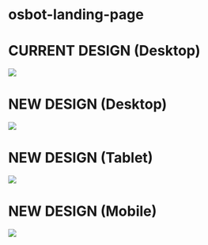 # osbot-landing-page



# CURRENT DESIGN (Desktop)
![](https://i.imgur.com/xiixIxl.jpeg)





# NEW DESIGN (Desktop)

![](https://i.imgur.com/Qr8ddgh.png)

# NEW DESIGN (Tablet)

![](https://i.imgur.com/AdFHboh.png)

# NEW DESIGN (Mobile)

![](https://i.imgur.com/0zjkQLK.png)
